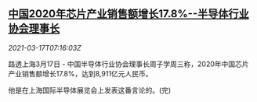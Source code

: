 <!--1615965805000-->
[中国2020年芯片产业销售额增长17.8%--半导体行业协会理事长](https://cn.reuters.com/article/china-annual-chip-sales-0317-wedn-idCNKBS2B90S9)
------

<div><i>2021-03-17T07:16:03Z</i></div><p>路透上海3月17日 - 中国半导体行业协会理事长周子学周三称，2020年中国芯片产业销售额增长17.8%，达到8,911亿元人民币。</p><p>他是在上海国际半导体展览会上发表这番言论的。(完)</p>
